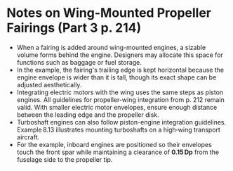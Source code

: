 # Notes on Wing-Mounted Propeller Fairings (Part 3 p. 214)

- When a fairing is added around wing-mounted engines, a sizable volume forms behind the engine. Designers may allocate this space for functions such as baggage or fuel storage.
- In the example, the fairing's trailing edge is kept horizontal because the engine envelope is wider than it is tall, though its exact shape can be adjusted aesthetically.
- Integrating electric motors with the wing uses the same steps as piston engines. All guidelines for propeller-wing integration from p. 212 remain valid. With smaller electric motor envelopes, ensure enough distance between the leading edge and the propeller disk.
- Turboshaft engines can also follow piston-engine integration guidelines. Example 8.13 illustrates mounting turboshafts on a high‑wing transport aircraft.
- For the example, inboard engines are positioned so their envelopes touch the front spar while maintaining a clearance of **0.15 Dp** from the fuselage side to the propeller tip.
